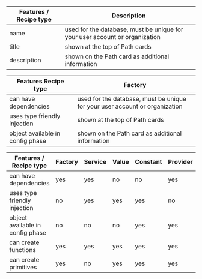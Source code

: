 <!--
{
"name" : "test",
"version" : "0.1",
"title" : "Test",
"description": "Mock-ups",
"freshnessDate" : 2015-06-01,
"homepage" : "http://www.outlearn.com",
"author" : "Teppo Jouttenus",
"license" : "All Rights Reserved"
}
-->

<!-- @section -->

| Features / Recipe type | Description                                            |
| ----- | ------------------------------------------------------ |
| name  | used for the database, must be unique for your user account or organization |
| title | shown at the top of Path cards                         |
| description | shown on the Path card as additional information |

| Features Recipe type  | Factory |
| -- | -- |
| can have dependencies  | used for the database, must be unique for your user account or organization |
| uses type friendly injection | shown at the top of Path cards                         |
| object available in config phase | shown on the Path card as additional information |

|Features / Recipe type | Factory | Service | Value | Constant | Provider |
|-- | -- | -- | -- | -- | -- |
|can have dependencies | yes | yes | no | no | yes |
|uses type friendly injection | no | yes | yes | yes | no |
|object available in config phase | no | no | no | yes | yes |
|can create functions | yes | yes | yes | yes | yes |
|can create primitives | yes | no | yes | yes | yes |
